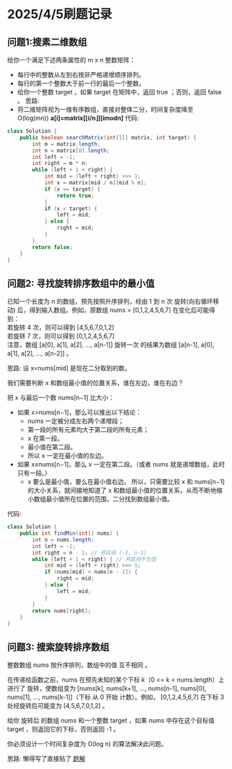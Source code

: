 # 2025/4/5刷题记录
## 问题1:搜素二维数组
给你一个满足下述两条属性的 m x n 整数矩阵：

- 每行中的整数从左到右按非严格递增顺序排列。
- 每行的第一个整数大于前一行的最后一个整数。
- 给你一个整数 target ，如果 target 在矩阵中，返回 true ；否则，返回 false 。
思路:
- 将二维矩阵视为一维有序数组，直接对整体二分，时间复杂度降至 O(log(mn))
**a[i]=matrix[⌊i/n⌋][imodn]**
代码:
```java
class Solution {
    public boolean searchMatrix(int[][] matrix, int target) {
        int m = matrix.length;
        int n = matrix[0].length;
        int left = -1;
        int right = m * n;
        while (left + 1 < right) {
            int mid = (left + right) >>> 1;
            int x = matrix[mid / n][mid % n];
            if (x == target) {
                return true;
            }
            if (x < target) {
                left = mid;
            } else {
                right = mid;
            }
        }
        return false;
    }
}
```
## 问题2: 寻找旋转排序数组中的最小值
已知一个长度为 n 的数组，预先按照升序排列，经由 1 到 n 次 旋转(向右循环移动) 后，得到输入数组。例如，原数组 nums = [0,1,2,4,5,6,7] 在变化后可能得到：  
若旋转 4 次，则可以得到 [4,5,6,7,0,1,2]  
若旋转 7 次，则可以得到 [0,1,2,4,5,6,7]  
注意，数组 [a[0], a[1], a[2], ..., a[n-1]] 旋转一次 的结果为数组 [a[n-1], a[0], a[1], a[2], ..., a[n-2]] 。  

思路:
设 x=nums[mid] 是现在二分取到的数。

我们需要判断 x 和数组最小值的位置关系，谁在左边，谁在右边？

把 x 与最后一个数 nums[n−1] 比大小：

- 如果 x>nums[n−1]，那么可以推出以下结论：
    - nums 一定被分成左右两个递增段；
    - 第一段的所有元素均大于第二段的所有元素；
    - x 在第一段。
    - 最小值在第二段。
    - 所以 x 一定在最小值的左边。
- 如果 x≤nums[n−1]，那么 x 一定在第二段。（或者 nums 就是递增数组，此时只有一段。）
    - x 要么是最小值，要么在最小值右边。
所以，只需要比较 x 和 nums[n−1] 的大小关系，就间接地知道了 x 和数组最小值的位置关系，从而不断地缩小数组最小值所在位置的范围，二分找到数组最小值。

代码:
```java
class Solution {
    public int findMin(int[] nums) {
        int n = nums.length;
        int left = -1;
        int right = n - 1; // 开区间 (-1, n-1)
        while (left + 1 < right) { // 开区间不为空
            int mid = (left + right) >>> 1;
            if (nums[mid] < nums[n - 1]) {
                right = mid;
            } else {
                left = mid;
            }
        }
        return nums[right];
    }
}
```

## 问题3: 搜索旋转排序数组
整数数组 nums 按升序排列，数组中的值 互不相同 。

在传递给函数之前，nums 在预先未知的某个下标 k（0 <= k < nums.length）上进行了 旋转，使数组变为 [nums[k], nums[k+1], ..., nums[n-1], nums[0], nums[1], ..., nums[k-1]]（下标 从 0 开始 计数）。例如， [0,1,2,4,5,6,7] 在下标 3 处经旋转后可能变为 [4,5,6,7,0,1,2] 。

给你 旋转后 的数组 nums 和一个整数 target ，如果 nums 中存在这个目标值 target ，则返回它的下标，否则返回 -1 。

你必须设计一个时间复杂度为 O(log n) 的算法解决此问题。

思路:
懒得写了直接贴了
[题解](https://leetcode.cn/problems/search-in-rotated-sorted-array/solutions/1987503/by-endlesscheng-auuh/?envType=study-plan-v2&envId=top-100-liked)
